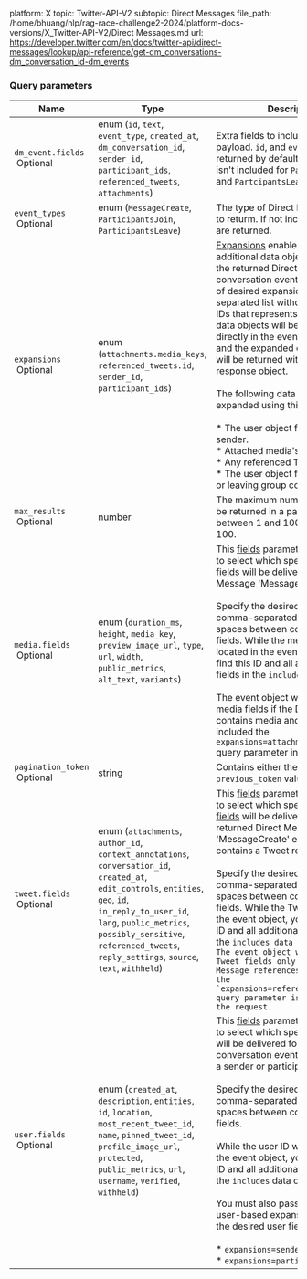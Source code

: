 platform: X
topic: Twitter-API-V2
subtopic: Direct Messages
file_path: /home/bhuang/nlp/rag-race-challenge2-2024/platform-docs-versions/X_Twitter-API-V2/Direct Messages.md
url: https://developer.twitter.com/en/docs/twitter-api/direct-messages/lookup/api-reference/get-dm_conversations-dm_conversation_id-dm_events


### Query parameters

| Name | Type | Description |
| --- | --- | --- |
| `dm_event.fields`  <br> Optional | enum (`id`, `text`, `event_type`, `created_at`, `dm_conversation_id`, `sender_id`, `participant_ids`, `referenced_tweets`, `attachments`) | Extra fields to include in the event payload. `id`, and `event_type` are returned by default. The `text` value isn't included for `ParticipantsJoin` and `PartcipantsLeave` events. |
| `event_types`  <br> Optional | enum (`MessageCreate`, `ParticipantsJoin`, `ParticipantsLeave`) | The type of Direct Message event to returm. If not included, all types are returned. |
| `expansions`  <br> Optional | enum (`attachments.media_keys`, `referenced_tweets.id`, `sender_id`, `participant_ids`) | [Expansions](https://developer.twitter.com/en/docs/twitter-api/expansions) enable you to request additional data objects that relate to the returned Direct Message conversation events. Submit a list of desired expansions in a comma-separated list without spaces. The IDs that represents the expanded data objects will be included directly in the event data object, and the expanded object metadata will be returned within the `includes` response object.  <br>  <br>The following data objects can be expanded using this parameter:  <br><br>* The user object for the message sender.<br>* Attached media's object.<br>* Any referenced Tweet's object.<br>* The user object for who is joining or leaving group conversations. |
| `max_results`  <br> Optional | number | The maximum number of results to be returned in a page. Must be between 1 and 100. The default is 100. |
| `media.fields`  <br> Optional | enum (`duration_ms`, `height`, `media_key`, `preview_image_url`, `type`, `url`, `width`, `public_metrics`, `alt_text`, `variants`) | This [fields](https://developer.twitter.com/en/docs/twitter-api/fields) parameter enables you to select which specific [media fields](https://developer.twitter.com/en/docs/twitter-api/data-dictionary/object-model/media) will be delivered in Direct Message 'MessageCreate' events.  <br>  <br>Specify the desired fields in a comma-separated list without spaces between commas and fields. While the media ID will be located in the event object, you will find this ID and all additional media fields in the `includes` data object.  <br>  <br>The event object will only include media fields if the Direct Message contains media and if you've also included the `expansions=attachments.media_keys` query parameter in your request. |
| `pagination_token`  <br> Optional | string | Contains either the `next_token` or `previous_token` value. |
| `tweet.fields`  <br> Optional | enum (`attachments`, `author_id`, `context_annotations`, `conversation_id`, `created_at`, `edit_controls`, `entities`, `geo`, `id`, `in_reply_to_user_id`, `lang`, `public_metrics`, `possibly_sensitive`, `referenced_tweets`, `reply_settings`, `source`, `text`, `withheld`) | This [fields](https://developer.twitter.com/en/docs/twitter-api/fields) parameter enables you to select which specific [Tweet fields](https://developer.twitter.com/en/docs/twitter-api/data-dictionary/object-model/tweet) will be delivered in each returned Direct Message 'MessageCreate' event object that contains a Tweet reference.  <br>  <br>Specify the desired fields in a comma-separated list without spaces between commas and fields. While the Tweet ID will be in the event object, you will find this ID and all additional Tweet fields in the ``includes data object.      The event object will include Tweet fields only if the Direct Message references a Tweet and the `expansions=referenced_tweet.id` query parameter is included in the request.`` |
| `user.fields`  <br> Optional | enum (`created_at`, `description`, `entities`, `id`, `location`, `most_recent_tweet_id`, `name`, `pinned_tweet_id`, `profile_image_url`, `protected`, `public_metrics`, `url`, `username`, `verified`, `withheld`) | This [fields](https://developer.twitter.com/en/docs/twitter-api/fields) parameter enables you to select which specific [user fields](https://developer.twitter.com/en/docs/twitter-api/data-dictionary/object-model/user) will be delivered for Direct Message conversation events that reference a sender or participant ID.  <br>  <br>Specify the desired fields in a comma-separated list without spaces between commas and fields.  <br>  <br>While the user ID will be located in the event object, you will find this ID and all additional user fields in the `includes` data object.  <br>  <br>You must also pass one of the user-based expansions to return the desired user fields:  <br><br>* `expansions=sender_id`<br>* `expansions=participants_id` |